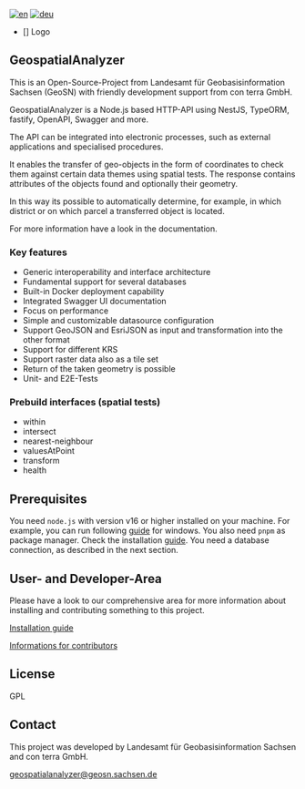 
[![en](https://img.shields.io/badge/lang-en-red.svg)](./README.md)
[![deu](https://img.shields.io/badge/lang-deu-green.svg)](./README-german.md)
- [] Logo

## GeospatialAnalyzer

This is an Open-Source-Project from Landesamt für Geobasisinformation Sachsen (GeoSN) with friendly development support from con terra GmbH.

GeospatialAnalyzer is a Node.js based HTTP-API using NestJS, TypeORM, fastify, OpenAPI, Swagger and more. 

The API can be integrated into electronic processes, such as external applications and specialised procedures.

It enables the transfer of geo-objects in the form of coordinates to check them against certain data themes using spatial tests.
The response contains attributes of the objects found and optionally their geometry.

In this way its possible to automatically determine, for example, in which district or on which parcel a transferred object is located.

For more information have a look in the documentation.

### Key features
- Generic interoperability and interface architecture
- Fundamental support for several databases
- Built-in Docker deployment capability
- Integrated Swagger UI documentation
- Focus on performance
- Simple and customizable datasource configuration
- Support GeoJSON and EsriJSON as input and transformation into the other format
- Support for different KRS
- Support raster data also as a tile set
- Return of the taken geometry is possible
- Unit- and E2E-Tests

### Prebuild interfaces (spatial tests)
- within
- intersect
- nearest-neighbour
- valuesAtPoint
- transform
- health

## Prerequisites
You need `node.js` with version v16 or higher installed on your machine.
For example, you can run following [guide](https://learn.microsoft.com/de-de/windows/dev-environment/javascript/nodejs-on-windows) for windows.
You also need `pnpm` as package manager. Check the installation [guide](https://pnpm.io/installation).
You need a database connection, as described in the next section.

## User- and Developer-Area

Please have a look to our comprehensive area for more information about installing and contributing something to this project.

[Installation guide](./README-development.md#prerequisite)

[Informations for contributors](./README-development.md#contribution)

## License
GPL 

## Contact

This project was developed by Landesamt für Geobasisinformation Sachsen and con terra GmbH.

geospatialanalyzer@geosn.sachsen.de   <!-- TODO: richtiges Funktionspostfach ergänzen -->
